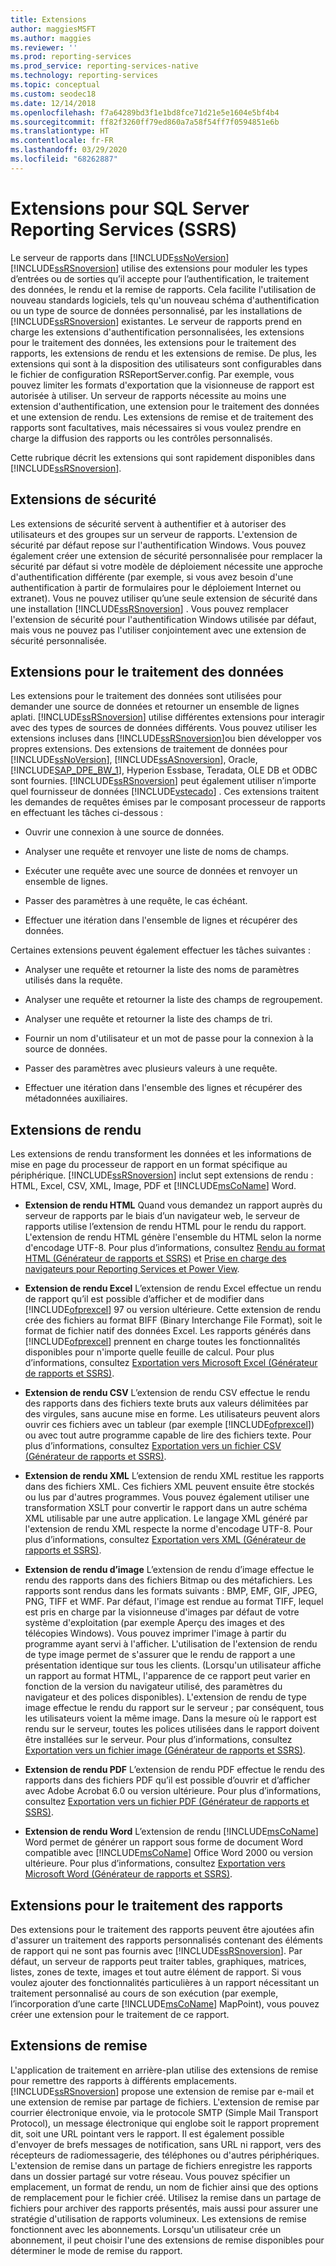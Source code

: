 ```yaml
---
title: Extensions
author: maggiesMSFT
ms.author: maggies
ms.reviewer: ''
ms.prod: reporting-services
ms.prod_service: reporting-services-native
ms.technology: reporting-services
ms.topic: conceptual
ms.custom: seodec18
ms.date: 12/14/2018
ms.openlocfilehash: f7a64289bd3f1e1bd8fce71d21e5e1604e5bf4b4
ms.sourcegitcommit: ff82f3260ff79ed860a7a58f54ff7f0594851e6b
ms.translationtype: HT
ms.contentlocale: fr-FR
ms.lasthandoff: 03/29/2020
ms.locfileid: "68262887"
---
```

# <a name="extensions-for-sql-server-reporting-services-ssrs"></a>Extensions pour SQL Server Reporting Services (SSRS)

  Le serveur de rapports dans [!INCLUDE[ssNoVersion](../includes/ssnoversion-md.md)][!INCLUDE[ssRSnoversion](../includes/ssrsnoversion-md.md)] utilise des extensions pour moduler les types d’entrées ou de sorties qu’il accepte pour l’authentification, le traitement des données, le rendu et la remise de rapports. Cela facilite l'utilisation de nouveau standards logiciels, tels qu'un nouveau schéma d'authentification ou un type de source de données personnalisé, par les installations de [!INCLUDE[ssRSnoversion](../includes/ssrsnoversion-md.md)] existantes. Le serveur de rapports prend en charge les extensions d'authentification personnalisées, les extensions pour le traitement des données, les extensions pour le traitement des rapports, les extensions de rendu et les extensions de remise. De plus, les extensions qui sont à la disposition des utilisateurs sont configurables dans le fichier de configuration RSReportServer.config. Par exemple, vous pouvez limiter les formats d'exportation que la visionneuse de rapport est autorisée à utiliser. Un serveur de rapports nécessite au moins une extension d'authentification, une extension pour le traitement des données et une extension de rendu. Les extensions de remise et de traitement des rapports sont facultatives, mais nécessaires si vous voulez prendre en charge la diffusion des rapports ou les contrôles personnalisés.  
  
 Cette rubrique décrit les extensions qui sont rapidement disponibles dans [!INCLUDE[ssRSnoversion](../includes/ssrsnoversion-md.md)].  
  
## <a name="security-extensions"></a>Extensions de sécurité

 Les extensions de sécurité servent à authentifier et à autoriser des utilisateurs et des groupes sur un serveur de rapports. L'extension de sécurité par défaut repose sur l'authentification Windows. Vous pouvez également créer une extension de sécurité personnalisée pour remplacer la sécurité par défaut si votre modèle de déploiement nécessite une approche d'authentification différente (par exemple, si vous avez besoin d'une authentification à partir de formulaires pour le déploiement Internet ou extranet). Vous ne pouvez utiliser qu’une seule extension de sécurité dans une installation [!INCLUDE[ssRSnoversion](../includes/ssrsnoversion-md.md)] . Vous pouvez remplacer l'extension de sécurité pour l'authentification Windows utilisée par défaut, mais vous ne pouvez pas l'utiliser conjointement avec une extension de sécurité personnalisée.  
  
## <a name="data-processing-extensions"></a>Extensions pour le traitement des données

 Les extensions pour le traitement des données sont utilisées pour demander une source de données et retourner un ensemble de lignes aplati. [!INCLUDE[ssRSnoversion](../includes/ssrsnoversion-md.md)] utilise différentes extensions pour interagir avec des types de sources de données différents. Vous pouvez utiliser les extensions incluses dans [!INCLUDE[ssRSnoversion](../includes/ssrsnoversion-md.md)]ou bien développer vos propres extensions. Des extensions de traitement de données pour [!INCLUDE[ssNoVersion](../includes/ssnoversion-md.md)], [!INCLUDE[ssASnoversion](../includes/ssasnoversion-md.md)], Oracle, [!INCLUDE[SAP_DPE_BW_1](../includes/sap-dpe-bw-1-md.md)], Hyperion Essbase, Teradata, OLE DB et ODBC sont fournies. [!INCLUDE[ssRSnoversion](../includes/ssrsnoversion-md.md)] peut également utiliser n’importe quel fournisseur de données [!INCLUDE[vstecado](../includes/vstecado-md.md)] . Ces extensions traitent les demandes de requêtes émises par le composant processeur de rapports en effectuant les tâches ci-dessous :  
  
- Ouvrir une connexion à une source de données.  
  
- Analyser une requête et renvoyer une liste de noms de champs.  
  
- Exécuter une requête avec une source de données et renvoyer un ensemble de lignes.  
  
- Passer des paramètres à une requête, le cas échéant.  
  
- Effectuer une itération dans l'ensemble de lignes et récupérer des données.  
  
Certaines extensions peuvent également effectuer les tâches suivantes :  
  
- Analyser une requête et retourner la liste des noms de paramètres utilisés dans la requête.  
  
- Analyser une requête et retourner la liste des champs de regroupement.  
  
- Analyser une requête et retourner la liste des champs de tri.  
  
- Fournir un nom d'utilisateur et un mot de passe pour la connexion à la source de données.  
  
- Passer des paramètres avec plusieurs valeurs à une requête.  
  
- Effectuer une itération dans l'ensemble des lignes et récupérer des métadonnées auxiliaires.  
  
## <a name="rendering-extensions"></a>Extensions de rendu

 Les extensions de rendu transforment les données et les informations de mise en page du processeur de rapport en un format spécifique au périphérique. [!INCLUDE[ssRSnoversion](../includes/ssrsnoversion-md.md)] inclut sept extensions de rendu : HTML, Excel, CSV, XML, Image, PDF et [!INCLUDE[msCoName](../includes/msconame-md.md)] Word.  
  
- **Extension de rendu HTML** Quand vous demandez un rapport auprès du serveur de rapports par le biais d’un navigateur web, le serveur de rapports utilise l’extension de rendu HTML pour le rendu du rapport. L'extension de rendu HTML génère l'ensemble du HTML selon la norme d'encodage UTF-8. Pour plus d’informations, consultez [Rendu au format HTML &#40;Générateur de rapports et SSRS&#41;](../reporting-services/report-builder/rendering-to-html-report-builder-and-ssrs.md) et [Prise en charge des navigateurs pour Reporting Services et Power View](../reporting-services/browser-support-for-reporting-services-and-power-view.md).  
  
- **Extension de rendu Excel** L’extension de rendu Excel effectue un rendu de rapport qu’il est possible d’afficher et de modifier dans [!INCLUDE[ofprexcel](../includes/ofprexcel-md.md)] 97 ou version ultérieure. Cette extension de rendu crée des fichiers au format BIFF (Binary Interchange File Format), soit le format de fichier natif des données Excel. Les rapports générés dans [!INCLUDE[ofprexcel](../includes/ofprexcel-md.md)] prennent en charge toutes les fonctionnalités disponibles pour n'importe quelle feuille de calcul. Pour plus d’informations, consultez [Exportation vers Microsoft Excel &#40;Générateur de rapports et SSRS&#41;](../reporting-services/report-builder/exporting-to-microsoft-excel-report-builder-and-ssrs.md).  
  
- **Extension de rendu CSV** L’extension de rendu CSV effectue le rendu des rapports dans des fichiers texte bruts aux valeurs délimitées par des virgules, sans aucune mise en forme. Les utilisateurs peuvent alors ouvrir ces fichiers avec un tableur (par exemple [!INCLUDE[ofprexcel](../includes/ofprexcel-md.md)]) ou avec tout autre programme capable de lire des fichiers texte. Pour plus d’informations, consultez [Exportation vers un fichier CSV &#40;Générateur de rapports et SSRS&#41;](../reporting-services/report-builder/exporting-to-a-csv-file-report-builder-and-ssrs.md).  
  
- **Extension de rendu XML** L’extension de rendu XML restitue les rapports dans des fichiers XML. Ces fichiers XML peuvent ensuite être stockés ou lus par d'autres programmes. Vous pouvez également utiliser une transformation XSLT pour convertir le rapport dans un autre schéma XML utilisable par une autre application. Le langage XML généré par l'extension de rendu XML respecte la norme d'encodage UTF-8. Pour plus d’informations, consultez [Exportation vers XML &#40;Générateur de rapports et SSRS&#41;](../reporting-services/report-builder/exporting-to-xml-report-builder-and-ssrs.md).  
  
- **Extension de rendu d’image** L’extension de rendu d’image effectue le rendu des rapports dans des fichiers Bitmap ou des métafichiers. Les rapports sont rendus dans les formats suivants : BMP, EMF, GIF, JPEG, PNG, TIFF et WMF. Par défaut, l'image est rendue au format TIFF, lequel est pris en charge par la visionneuse d'images par défaut de votre système d'exploitation (par exemple Aperçu des images et des télécopies Windows). Vous pouvez imprimer l'image à partir du programme ayant servi à l'afficher. L'utilisation de l'extension de rendu de type image permet de s'assurer que le rendu de rapport a une présentation identique sur tous les clients. (Lorsqu'un utilisateur affiche un rapport au format HTML, l'apparence de ce rapport peut varier en fonction de la version du navigateur utilisé, des paramètres du navigateur et des polices disponibles). L'extension de rendu de type image effectue le rendu du rapport sur le serveur ; par conséquent, tous les utilisateurs voient la même image. Dans la mesure où le rapport est rendu sur le serveur, toutes les polices utilisées dans le rapport doivent être installées sur le serveur. Pour plus d’informations, consultez [Exportation vers un fichier image &#40;Générateur de rapports et SSRS&#41;](../reporting-services/report-builder/exporting-to-an-image-file-report-builder-and-ssrs.md).  
  
- **Extension de rendu PDF** L’extension de rendu PDF effectue le rendu des rapports dans des fichiers PDF qu’il est possible d’ouvrir et d’afficher avec Adobe Acrobat 6.0 ou version ultérieure. Pour plus d’informations, consultez [Exportation vers un fichier PDF &#40;Générateur de rapports et SSRS&#41;](../reporting-services/report-builder/exporting-to-a-pdf-file-report-builder-and-ssrs.md).  
  
- **Extension de rendu Word** L’extension de rendu [!INCLUDE[msCoName](../includes/msconame-md.md)] Word permet de générer un rapport sous forme de document Word compatible avec [!INCLUDE[msCoName](../includes/msconame-md.md)] Office Word 2000 ou version ultérieure. Pour plus d’informations, consultez [Exportation vers Microsoft Word &#40;Générateur de rapports et SSRS&#41;](../reporting-services/report-builder/exporting-to-microsoft-word-report-builder-and-ssrs.md).  
  
## <a name="report-processing-extensions"></a>Extensions pour le traitement des rapports

 Des extensions pour le traitement des rapports peuvent être ajoutées afin d'assurer un traitement des rapports personnalisés contenant des éléments de rapport qui ne sont pas fournis avec [!INCLUDE[ssRSnoversion](../includes/ssrsnoversion-md.md)]. Par défaut, un serveur de rapports peut traiter tables, graphiques, matrices, listes, zones de texte, images et tout autre élément de rapport. Si vous voulez ajouter des fonctionnalités particulières à un rapport nécessitant un traitement personnalisé au cours de son exécution (par exemple, l’incorporation d’une carte [!INCLUDE[msCoName](../includes/msconame-md.md)] MapPoint), vous pouvez créer une extension pour le traitement de ce rapport.  
  
## <a name="delivery-extensions"></a>Extensions de remise
 L'application de traitement en arrière-plan utilise des extensions de remise pour remettre des rapports à différents emplacements. [!INCLUDE[ssRSnoversion](../includes/ssrsnoversion-md.md)] propose une extension de remise par e-mail et une extension de remise par partage de fichiers. L'extension de remise par courrier électronique envoie, via le protocole SMTP (Simple Mail Transport Protocol), un message électronique qui englobe soit le rapport proprement dit, soit une URL pointant vers le rapport. Il est également possible d'envoyer de brefs messages de notification, sans URL ni rapport, vers des récepteurs de radiomessagerie, des téléphones ou d'autres périphériques. L'extension de remise dans un partage de fichiers enregistre les rapports dans un dossier partagé sur votre réseau. Vous pouvez spécifier un emplacement, un format de rendu, un nom de fichier ainsi que des options de remplacement pour le fichier créé. Utilisez la remise dans un partage de fichiers pour archiver des rapports présentés, mais aussi pour assurer une stratégie d'utilisation de rapports volumineux. Les extensions de remise fonctionnent avec les abonnements. Lorsqu'un utilisateur crée un abonnement, il peut choisir l'une des extensions de remise disponibles pour déterminer le mode de remise du rapport.
